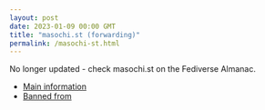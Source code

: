 ```yaml
---
layout: post
date: 2023-01-09 00:00 GMT
title: "masochi.st (forwarding)"
permalink: /masochi-st.html
---
```


No longer updated - check masochi.st on the Fediverse Almanac.

* [Main information](https://www.fediversealmanac.com/api/v1/instances/masochi.st)
* [Banned from](https://www.fediversealmanac.com/api/v1/instances/masochi.st/banned_from)

